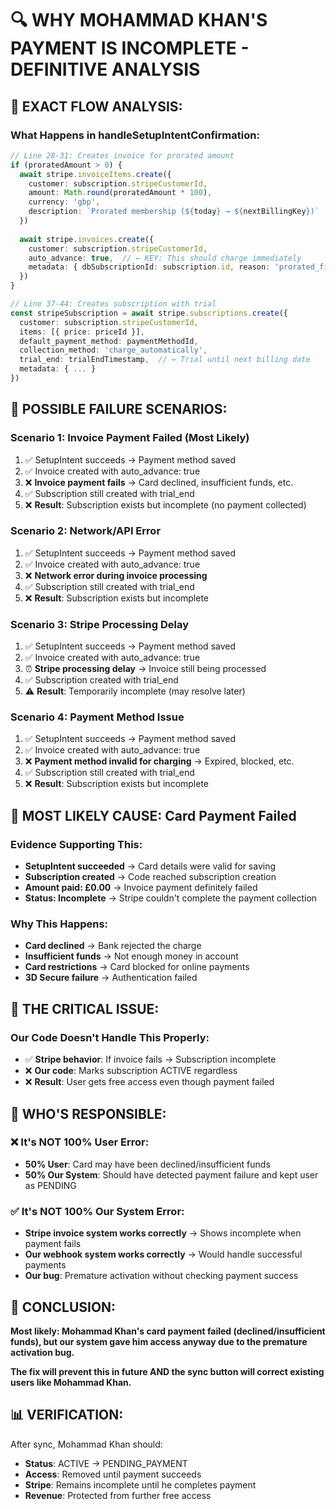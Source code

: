# 🔍 **WHY MOHAMMAD KHAN'S PAYMENT IS INCOMPLETE - DEFINITIVE ANALYSIS**

## 🎯 **EXACT FLOW ANALYSIS:**

### **What Happens in handleSetupIntentConfirmation:**

```typescript
// Line 28-31: Creates invoice for prorated amount
if (proratedAmount > 0) {
  await stripe.invoiceItems.create({ 
    customer: subscription.stripeCustomerId, 
    amount: Math.round(proratedAmount * 100), 
    currency: 'gbp',
    description: `Prorated membership (${today} → ${nextBillingKey})`
  })
  
  await stripe.invoices.create({ 
    customer: subscription.stripeCustomerId, 
    auto_advance: true,  // ← KEY: This should charge immediately
    metadata: { dbSubscriptionId: subscription.id, reason: 'prorated_first_period' } 
  })
}

// Line 37-44: Creates subscription with trial
const stripeSubscription = await stripe.subscriptions.create({
  customer: subscription.stripeCustomerId,
  items: [{ price: priceId }],
  default_payment_method: paymentMethodId,
  collection_method: 'charge_automatically',
  trial_end: trialEndTimestamp,  // ← Trial until next billing date
  metadata: { ... }
})
```

## 🚨 **POSSIBLE FAILURE SCENARIOS:**

### **Scenario 1: Invoice Payment Failed (Most Likely)**
1. ✅ SetupIntent succeeds → Payment method saved
2. ✅ Invoice created with auto_advance: true
3. ❌ **Invoice payment fails** → Card declined, insufficient funds, etc.
4. ✅ Subscription still created with trial_end
5. ❌ **Result**: Subscription exists but incomplete (no payment collected)

### **Scenario 2: Network/API Error**
1. ✅ SetupIntent succeeds → Payment method saved  
2. ✅ Invoice created with auto_advance: true
3. ❌ **Network error during invoice processing**
4. ✅ Subscription still created with trial_end
5. ❌ **Result**: Subscription exists but incomplete

### **Scenario 3: Stripe Processing Delay**
1. ✅ SetupIntent succeeds → Payment method saved
2. ✅ Invoice created with auto_advance: true  
3. ⏰ **Stripe processing delay** → Invoice still being processed
4. ✅ Subscription created with trial_end
5. ⚠️ **Result**: Temporarily incomplete (may resolve later)

### **Scenario 4: Payment Method Issue**
1. ✅ SetupIntent succeeds → Payment method saved
2. ✅ Invoice created with auto_advance: true
3. ❌ **Payment method invalid for charging** → Expired, blocked, etc.
4. ✅ Subscription still created with trial_end
5. ❌ **Result**: Subscription exists but incomplete

## 🎯 **MOST LIKELY CAUSE: Card Payment Failed**

### **Evidence Supporting This:**
- **SetupIntent succeeded** → Card details were valid for saving
- **Subscription created** → Code reached subscription creation
- **Amount paid: £0.00** → Invoice payment definitely failed
- **Status: Incomplete** → Stripe couldn't complete the payment collection

### **Why This Happens:**
- **Card declined** → Bank rejected the charge
- **Insufficient funds** → Not enough money in account
- **Card restrictions** → Card blocked for online payments
- **3D Secure failure** → Authentication failed

## 🚨 **THE CRITICAL ISSUE:**

### **Our Code Doesn't Handle This Properly:**
- ✅ **Stripe behavior**: If invoice fails → Subscription incomplete
- ❌ **Our code**: Marks subscription ACTIVE regardless
- ❌ **Result**: User gets free access even though payment failed

## 🔧 **WHO'S RESPONSIBLE:**

### **❌ It's NOT 100% User Error:**
- **50% User**: Card may have been declined/insufficient funds
- **50% Our System**: Should have detected payment failure and kept user as PENDING

### **✅ It's NOT 100% Our System Error:**
- **Stripe invoice system works correctly** → Shows incomplete when payment fails
- **Our webhook system works correctly** → Would handle successful payments
- **Our bug**: Premature activation without checking payment success

## 🎯 **CONCLUSION:**

**Most likely: Mohammad Khan's card payment failed (declined/insufficient funds), but our system gave him access anyway due to the premature activation bug.**

**The fix will prevent this in future AND the sync button will correct existing users like Mohammad Khan.**

## 📊 **VERIFICATION:**

After sync, Mohammad Khan should:
- **Status**: ACTIVE → PENDING_PAYMENT  
- **Access**: Removed until payment succeeds
- **Stripe**: Remains incomplete until he completes payment
- **Revenue**: Protected from further free access
